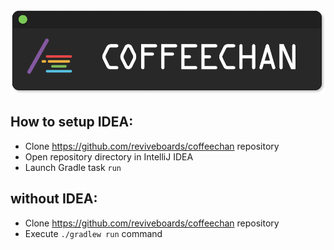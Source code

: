 ![Coffeechan](/readme/Splash.png)

## How to setup IDEA:
* Clone https://github.com/reviveboards/coffeechan repository
* Open repository directory in IntelliJ IDEA
* Launch Gradle task `run`

## without IDEA:
* Clone https://github.com/reviveboards/coffeechan repository
* Execute `./gradlew run` command